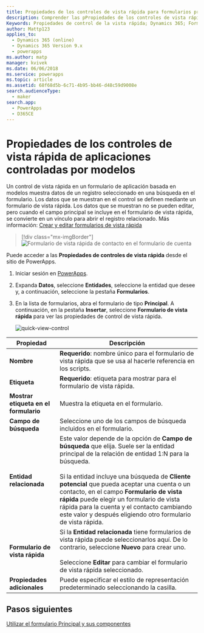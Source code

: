 ```yaml
---
title: Propiedades de los controles de vista rápida para formularios principales de aplicaciones controladas por modelos en PowerApps | MicrosoftDocs
description: Comprender las pPropiedades de los controles de vista rápida para formularios principales
Keywords: Propiedades de control de la vista rápida; Dynamics 365; Formularios principales
author: Mattp123
applies_to:
  - Dynamics 365 (online)
  - Dynamics 365 Version 9.x
  - powerapps
ms.author: matp
manager: kvivek
ms.date: 06/06/2018
ms.service: powerapps
ms.topic: article
ms.assetid: 68f68d5b-6c71-4b95-bb46-d48c59d9008e
search.audienceType:
  - maker
search.app:
  - PowerApps
  - D365CE
---
```

# <a name="model-driven-app-quick-view-control-properties"></a>Propiedades de los controles de vista rápida de aplicaciones controladas por modelos

Un control de vista rápida en un formulario de aplicación basada en modelos muestra datos de un registro seleccionado en una búsqueda en el formulario. Los datos que se muestran en el control se definen mediante un formulario de vista rápida. Los datos que se muestran no se pueden editar, pero cuando el campo principal se incluye en el formulario de vista rápida, se convierte en un vínculo para abrir el registro relacionado. Más información: [Crear y editar formularios de vista rápida](create-edit-quick-view-forms.md)  

> [!div class="mx-imgBorder"] 
> ![Formulario de vista rápida de contacto en el formulario de cuenta](media/quick-view-form-contact.png "Formulario de vista rápida de contacto en el formulario de cuenta")  

Puede acceder a las **Propiedades de controles de vista rápida** desde el sitio de PowerApps. 
1.  Iniciar sesión en [PowerApps](https://web.powerapps.com/?utm_source=padocs&utm_medium=linkinadoc&utm_campaign=referralsfromdoc).  


2.  Expanda **Datos**, seleccione **Entidades**, seleccione la entidad que desee y, a continuación, seleccione la pestaña **Formularios**. 

3. En la lista de formularios, abra el formulario de tipo **Principal**. A continuación, en la pestaña **Insertar**, seleccione **Formulario de vista rápida** para ver las propiedades de control de vista rápida.

    ![quick-view-control](media/quick-view-control.png)
  
|Propiedad|Descripción|  
|--------------|-----------------|  
|**Nombre**|**Requerido**: nombre único para el formulario de vista rápida que se usa al hacerle referencia en los scripts.|  
|**Etiqueta**|**Requerido**: etiqueta para mostrar para el formulario de vista rápida.|  
|**Mostrar etiqueta en el formulario**|Muestra la etiqueta en el formulario.|  
|**Campo de búsqueda**|Seleccione uno de los campos de búsqueda incluidos en el formulario.|  
|**Entidad relacionada**|Este valor depende de la opción de **Campo de búsqueda** que elija. Suele ser la entidad principal de la relación de entidad 1:N para la búsqueda.<br /><br /> Si la entidad incluye una búsqueda de **Cliente potencial** que pueda aceptar una cuenta o un contacto, en el campo **Formulario de vista rápida** puede elegir un formulario de vista rápida para la cuenta y el contacto cambiando este valor y después eligiendo otro formulario de vista rápida.|  
|**Formulario de vista rápida**|Si la **Entidad relacionada** tiene formularios de vista rápida puede seleccionarlos aquí. De lo contrario, seleccione **Nuevo** para crear uno.<br /><br /> Seleccione **Editar** para cambiar el formulario de vista rápida seleccionado.|  
|**Propiedades adicionales**|Puede especificar el estilo de representación predeterminado seleccionando la casilla.|

## <a name="next-steps"></a>Pasos siguientes

[Utilizar el formulario Principal y sus componentes](use-main-form-and-components.md)
 
